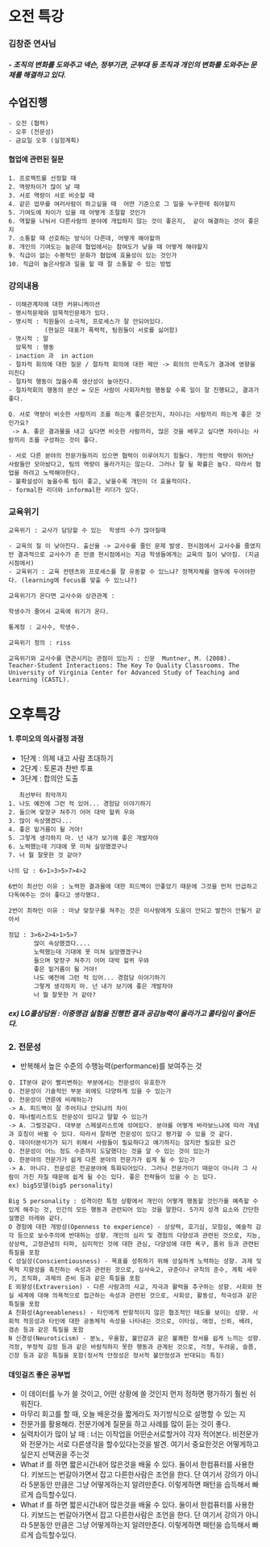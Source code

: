 # 오전 특강 

### 김창준 연사님

##### - 조직의 변화를 도와주고 넥슨, 정부기관, 군부대 등 조직과 개인의 변화를 도와주는 문제를 해결하고 있다.



## 수업진행

~~~
- 오전 (협력)
- 오후 (전문성)
- 금요일 오후 (실험계획)
~~~



#### 협업에 관련된 질문

~~~
1. 프로젝트를 선정할 때 
2. 역량차이가 많이 날 때 
3. 서로 역량이 서로 비슷할 때 
4. 같은 업무를 여러사람이 하고싶을 때  어떤 기준으로 그 일을 누구한테 줘야할지
5. 기여도에 차이가 있을 때 어떻게 조절할 것인가
6. 역할을 나눠서 다른사람의 분야에 개입하지 않는 것이 좋은지,  같이 해결하는 것이 좋은지
7. 소통할 때 선호하는 방식이 다른데, 어떻게 해야할까
8. 개인의 기여도는 높은데 협업에서는 참여도가 낮을 때 어떻게 해야할지
9. 직급이 없는 수평적인 문화가 협업에 효율성이 있는 것인가
10. 직급이 높은사람과 일을 할 때 잘 소통할 수 있는 방법
~~~



### 강의내용

~~~
- 이해관계자에 대한 커뮤니케이션
- 명시적문제와 암묵적인문제가 있다.
- 명시적 : 직원들이 소극적, 프로세스가 잘 안되어있다. 
          (현실은 대표가 폭력적, 팀원들이 서로를 싫어함)
- 명시적 : 말  
  암묵적 : 행동
- inaction 과  in action 
- 절차적 회의에 대한 질문 / 절차적 회의에 대한 제안 -> 회의의 만족도가 결과에 영향을 미친다
- 절차적 행동이 많을수록 생산성이 높아진다.
- 절차적회의 행동의 분산 = 모든 사람이 사회자처럼 행동할 수록 일이 잘 진행되고, 결과가 좋다.
~~~


~~~
Q. 서로 역량이 비슷한 사람끼리 조를 하는게 좋은것인지, 차이나는 사람끼리 하는게 좋은 것인가요?
 -> A. 좋은 결과물을 내고 싶다면 비슷한 사람끼리, 많은 것을 배우고 싶다면 차이나는 사람끼리 조를 구성하는 것이 좋다.
~~~

~~~
- 서로 다른 분야의 전문가들끼리 있으면 협력이 이루어지기 힘들다. 개인의 역량이 뛰어난 사람들만 모아놨다고, 팀의 역량이 올라가지는 않는다. 그러나 잘 될 확률은 높다. 따라서 협업을 하려고 노력해야한다.
- 불확설성이 높을수록 팀이 좋고, 낮을수록 개인이 더 효율적이다.
- formal한 리더와 informal한 리더가 있다.
~~~



### 교육위기

~~~
교육위기 : 교사가 담당할 수 있는  학생의 수가 많아질때 

- 교육의 질 이 낮아진다. 출산율 -> 교사수를 줄인 문제 발생. 현시점에서 교사수를 줄였지만 결과적으로 교사수가 준 만큼 현시점에서는 지금 학생들에게는 교육의 질이 낮아짐. (지금시점에서)
- 교육위기 : 교육 컨텐츠와 프로세스를 잘 유동할 수 있느냐? 정책자체를 염두에 두어야한다. (learning에 focus를 맞출 수 있느냐?) 

교육위기가 온다면 교사수와 상관관계 :  

학생수가 줄어서 교육에 위기가 온다.

통계청 : 교사수, 학생수. 

교육위기 정의 : riss

교육위기와 교사수를 연관시키는 관점이 있는지 : 신문  Muntner, M. (2008). Teacher-Student Interactions: The Key To Quality Classrooms. The University of Virginia Center for Advanced Study of Teaching and Learning (CASTL).
~~~



# 오후특강

#### 1. 루미오의 의사결정 과정

* 1단계 : 의제 내고 사람 초대하기
* 2단계 : 토론과 찬반 투표
* 3단계 : 합의안 도출



~~~
   최선부터 최악까지
1. 나도 예전에 그런 적 있어... 경험담 이야기하기
2. 들으며 맞장구 쳐주기 어머 대박 헐퀴 우와
3. 많이 속상했겠다...
4. 좋은 밑거름이 될 거야!
5. 그렇게 생각하지 마. 넌 내가 보기에 좋은 개발자야
6. 노력했는데 기대에 못 미쳐 실망했겠구나
7. 너 뭘 잘못한 것 같아?

나의 답 : 6>1>3>5>7>4>2

6번이 최선인 이유 : 노력한 결과물에 대한 피드백이 안좋았기 때문에 그것을 먼저 언급하고 다독여주는 것이 좋다고 생각했다.

2번이 최하인 이유 : 마냥 맞장구를 쳐주는 것은 이사람에게 도움이 안되고 발전이 안될거 같아서

정답 : 3>6>2>4>1>5>7
       많이 속상했겠다....
       노력했는데 기대에 못 미쳐 실망했겠구나
       들으며 맞장구 쳐주기 어머 대박 헐퀴 우와
       좋은 밑거름이 될 거야!
       나도 예전에 그런 적 있어... 경험담 이야기하기
       그렇게 생각하지 마. 넌 내가 보기에 좋은 개발자야
       너 뭘 잘못한 거 같아?
~~~

 ##### ex) LG콜상담원 :  이중맹검 실험을 진행한 결과 공감능력이 올라가고 콜타임이 줄어든다.



### 2. 전문성

* 반복해서 높은 수준의 수행능력(performance)를 보여주는 것

~~~
Q. IT분야 같이 빨리변하는 부분에서는 전문성이 유효한가
Q. 전문성이 기술적인 부분 외에도 다양하게 있을 수 있는가
Q. 전문성이 연륜에 비례하는가
-> A. 피드백이 잘 주어지냐 안되냐의 차이
Q. 재너럴리스트도 전문성이 있다고 말할 수 있는가
-> A. 그럴것같다. 대부분 스페셜리스트에 섞여있다. 분야를 어떻게 바라보느냐에 따라 개념과 호칭이 바뀔 수 있다. 따라서 잘하면 전문성이 있다고 평가할 수 있을 것 같다.
Q. 데이터분석가가 되기 위해서 사람들이 필요하다고 얘기하지는 않지만 필요한 요건
Q. 전문성이 어느 정도 수준까지 도달했다는 것을 알 수 있는 것이 있는가
Q. 한분야의 전문가가 쉽게 다른 분야의 전문가가 쉽게 될 수 있는가
-> A. 아니다. 전문성은 전공분야에 특화되어있다. 그러나 전문가이기 때문이 아니라 그 사람이 가진 자질 때문에 쉽게 될 수는 있다. 좋은 전략들이 있을 수 는 있다. 
ex) big5모델(big5 personality)

Big 5 personality : 성격이란 특정 상황에서 개인이 어떻게 행동할 것인가를 예측할 수 있게 해주는 것, 인간의 모든 행동과 관련되어 있는 것을 말한다. 5가지 성격 요소와 간단한 설명은 아래와 같다.
O 경험에 대한 개방성(Openness to experience) - 상상력, 호기심, 모험심, 예술적 감각 등으로 보수주의에 반대하는 성향. 개인의 심리 및 경험의 다양성과 관련된 것으로, 지능, 상상력, 고정관념의 타파, 심미적인 것에 대한 관심, 다양성에 대한 욕구, 품위 등과 관련된 특질을 포함
C 성실성(Conscientiousness) - 목표를 성취하기 위해 성실하게 노력하는 성향. 과제 및 목적 지향성을 촉진하는 속성과 관련된 것으로, 심사숙고, 규준이나 규칙의 준수, 계획 세우기, 조직화, 과제의 준비 등과 같은 특질을 포함
E 외향성(Extraversion) - 다른 사람과의 사교, 자극과 활력을 추구하는 성향. 사회와 현실 세계에 대해 의욕적으로 접근하는 속성과 관련된 것으로, 사회성, 활동성, 적극성과 같은 특질을 포함
A 친화성(Agreeableness) - 타인에게 반항적이지 않은 협조적인 태도를 보이는 성향. 사회적 적응성과 타인에 대한 공동체적 속성을 나타내는 것으로, 이타심, 애정, 신뢰, 배려, 겸손 등과 같은 특질을 포함
N 신경성(Neuroticism) - 분노, 우울함, 불안감과 같은 불쾌한 정서를 쉽게 느끼는 성향. 걱정, 부정적 감정 등과 같은 바람직하지 못한 행동과 관계된 것으로, 걱정, 두려움, 슬픔, 긴장 등과 같은 특질을 포함(정서적 안정성은 정서적 불안정성과 반대되는 특징)
~~~



#### 데잇걸즈 좋은 공부법

* 이 데이터를 누가 쓸 것이고, 어떤 상황에 쓸 것인지 먼저 정하면 평가하기 훨씬 쉬워진다.
* 마무리 회고를 할 때, 오늘 배운것을 짧게라도 자기방식으로 설명할 수 있는 지
* 전문가를 활용해라. 전문가에게 질문을 하고 사례를 많이 듣는 것이 좋다.
* 실력차이가 많이 날 때 : 너는 이작업을 어떤순서로할거야 각자 적어본다. 비전문가와 전문가는 서로 다른생각을 할수있다는것을 발견. 여기서 중요한것은 어떻게하고싶은지 선택권을 주는것
* What if 를 하면 짧은시간내어 많은것을 배울 수 있다. 둘이서 한컴퓨터를 사용한다. 키보드는 번갈아가면서 잡고 다른한사람은 조언을 한다. 단 여기서 강의가 아니라 5분동안 만큼은 그냥 어떻게하는지 알려만준다. 이렇게하면 패턴을 습득해서 빠르게 습득할수있다.
* What if 를 하면 짧은시간내어 많은것을 배울 수 있다. 둘이서 한컴퓨터를 사용한다. 키보드는 번갈아가면서 잡고 다른한사람은 조언을 한다. 단 여기서 강의가 아니라 5분동안 만큼은 그냥 어떻게하는지 알려만준다. 이렇게하면 패턴을 습득해서 빠르게 습득할수있다.